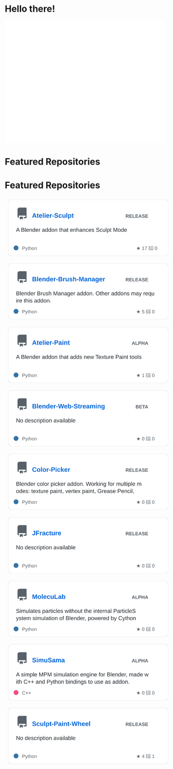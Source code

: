 # Hello there!

<picture>
  <img src="/github-metrics.svg" alt="Metrics">
</picture>

# Featured Repositories

# Featured Repositories

<div id="repo-cards" align="center">

<img src="repo-cards/Atelier-Sculpt-card.svg" alt="Atelier-Sculpt" style="margin: 10px">

<img src="repo-cards/Blender-Brush-Manager-card.svg" alt="Blender-Brush-Manager" style="margin: 10px">

<img src="repo-cards/Atelier-Paint-card.svg" alt="Atelier-Paint" style="margin: 10px">

<img src="repo-cards/Blender-Web-Streaming-card.svg" alt="Blender-Web-Streaming" style="margin: 10px">

<img src="repo-cards/Color-Picker-card.svg" alt="Color-Picker" style="margin: 10px">

<img src="repo-cards/JFracture-card.svg" alt="JFracture" style="margin: 10px">

<img src="repo-cards/MolecuLab-card.svg" alt="MolecuLab" style="margin: 10px">

<img src="repo-cards/SimuSama-card.svg" alt="SimuSama" style="margin: 10px">

<img src="repo-cards/Sculpt-Paint-Wheel-card.svg" alt="Sculpt-Paint-Wheel" style="margin: 10px">

</div>